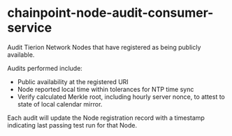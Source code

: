 # chainpoint-node-audit-consumer-service

Audit Tierion Network Nodes that have registered
as being publicly available.

Audits performed include:

- Public availability at the registered URI
- Node reported local time within tolerances for NTP time sync
- Verify calculated Merkle root, including hourly server nonce, to attest to state of local calendar mirror.

Each audit will update the Node registration record with a
timestamp indicating last passing test run for that Node.
